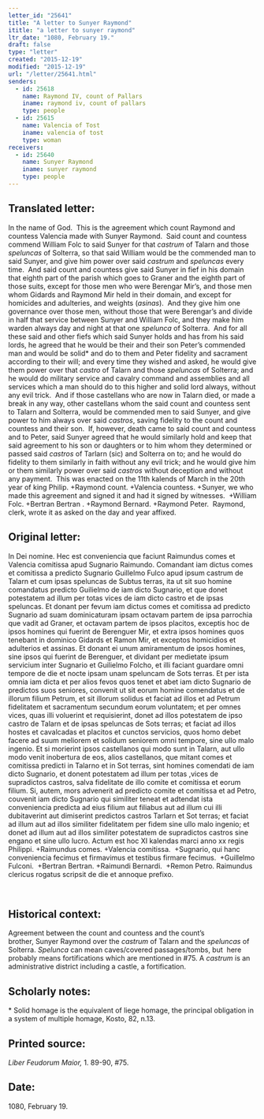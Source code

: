 ```yaml
---
letter_id: "25641"
title: "A letter to Sunyer Raymond"
ititle: "a letter to sunyer raymond"
ltr_date: "1080, February 19."
draft: false
type: "letter"
created: "2015-12-19"
modified: "2015-12-19"
url: "/letter/25641.html"
senders:
  - id: 25618
    name: Raymond IV, count of Pallars
    iname: raymond iv, count of pallars
    type: people
  - id: 25615
    name: Valencia of Tost
    iname: valencia of tost
    type: woman
receivers:
  - id: 25640
    name: Sunyer Raymond
    iname: sunyer raymond
    type: people
---
```

<h2> Translated letter:</h2><p>In the name of God.&nbsp; This is the agreement which count Raymond and countess Valencia made with Sunyer Raymond.&nbsp; Said count and countess commend William Folc to said Sunyer for that <i>castrum</i> of Talarn and those <i>speluncas</i> of Solterra, so that said William would be the commended man to said Sunyer, and give him power over said <i>castrum</i> and <i>speluncas</i> every time.&nbsp; And said count and countess give said Sunyer in fief in his domain that eighth part of the parish which goes to Graner and the eighth part of those suits, except for those men who were Berengar Mir’s, and those men whom Gidards and Raymond Mir held in their domain, and except for homicides and adulteries, and weights (<i>asinas</i>).&nbsp; And they give him one governance over those men, without those that were Berengar’s and divide in half that service between Sunyer and William Folc, and they make him warden always day and night at that one <i>spelunca</i> of Solterra.&nbsp; And for all these said and other fiefs which said Sunyer holds and has from his said lords, he agreed that he would be their and their son Peter’s commended man and would be solid* and do to them and Peter fidelity and sacrament according to their will; and every time they wished and asked, he would give them power over that <i>castro</i> of Talarn and those <i>speluncas</i> of Solterra; and he would do military service and cavalry command and assemblies and all services which a man should do to this higher and solid lord always, without any evil trick.&nbsp; And if those castellans who are now in Talarn died, or made a break in any way, other castellans whom the said count and countess sent to Talarn and Solterra, would be commended men to said Sunyer, and give power to him always over said <i>castros</i>, saving fidelity to the count and countess and their son.&nbsp; If, however, death came to said count and countess and to Peter, said Sunyer agreed that he would similarly hold and keep that said agreement to his son or daughters or to him whom they determined or passed said <i>castros</i> of Tarlarn (sic) and Solterra on to; and he would do fidelity to them similarly in faith without any evil trick; and he would give him or them similarly power over said <i>castros </i>without deception and without any payment.&nbsp; This was enacted on the 11th kalends of March in the 20th year of king Philip. +Raymond count. +Valencia countess. +Sunyer, we who made this agreement and signed it and had it signed by witnesses.&nbsp; +William Folc. +Bertran Bertran . +Raymond Bernard. +Raymond Peter.&nbsp; Raymond, clerk, wrote it as asked on the day and year affixed.</p><h2 class="mt-4"> Original letter:</h2><p>In Dei nomine. Hec est conveniencia que faciunt Raimundus comes et Valencia comitissa apud Sugnario Raimundo. Comandant iam dictus comes et comitissa a predicto Sugnario Guillelmo Fulco apud ipsum castrum de Talarn et cum ipsas speluncas de Subtus terras, ita ut sit suo homine comandatus predicto Guilielmo de iam dicto Sugnario, et que donet potestatem ad illum per totas vices de iam dicto castro et de ipsas speluncas. Et donant per fevum iam dictus comes et comitissa ad pre­dicto Sugnario ad suam dominicaturam ipsam octavam partem de ipsa parrochia que vadit ad Graner, et octavam partem de ipsos placitos, exceptis hoc de ipsos homines qui fuerint de Berenguer Mir, et extra ipsos homines quos tenebant in dominico Gidards et Ramon Mir, et exceptos homicidios et adulterios et assinas. Et donant ei unum amiramentum de ipsos homi­nes, sine ipsos qui fuerint de Berenguer, et dividant per medietate ipsum servicium inter Sugnario et Guilielmo Folcho, et illi faciant guardare omni tempore de die et nocte ipsam unam speluncam de Sots terras. Et per ista omnia iam dicta et per alios fevos quos tenet et abet iam dicto Sugnario de predictos suos seniores, convenit ut sit eorum homine comendatus et de illorum filium Petrum, et sit illorum solidus et faciat ad illos et ad Petrum fidelitatem et sacramentum secundum eorum voluntatem; et per omnes vices, quas illi voluerint et requisierint, donet ad illos potes­tatem de ipso castro de Talarn et de ipsas speluncas de Sots terras; et faciat ad illos hostes et cavalcadas et placitos et cunctos servicios, quos homo debet facere ad suum meliorem et solidum seniorem omni tempore, sine ullo malo ingenio. Et si morierint ipsos castellanos qui modo sunt in Talarn, aut ullo modo venit inobertura de eos, alios castellanos, que mitant comes et comitissa predicti in Talarno et in Sot terras, sint homines comendati de iam dicto Sugnario, et donent potestatem ad illum per totas ,vices de supradictos castros, salva fidelitate de illo comite et comitissa et eorum filium. Si, autem, mors advenerit ad predicto comite et comi­tissa et ad Petro, couvenit iam dicto Sugnario qui similiter teneat et adtendat ista conveniencia predicta ad eius filium aut filiabus aut ad illum cui illi dubitaverint aut dimiserint predictos castros Tarlarn et Sot terras; et faciat ad illum aut ad illos similiter fidelitatem per fidem sine ullo malo ingenio; et donet ad illum aut ad illos similiter potestatem de supradictos castros sine engano et sine ullo lucro. Actum est hoc XI kalendas marci anno xx regis Philippi. +Raimundus comes. +Valencia comitissa.&nbsp; +Sugnario, qui hanc conveniencia fecimus et firmavimus et testibus firmare fecimus.&nbsp; +Guillelmo Fulconi.&nbsp; +Bertran Bertran. +Raimundi Bernardi.&nbsp; +Remon Petro. Raimundus clericus rogatus scripsit de die et annoque prefixo.</p><p>&nbsp;</p><h2 class="mt-4"> Historical context:</h2><p>Agreement between the count and countess and the count’s brother,&nbsp;Sunyer Raymond over the <i>castrum</i> of Talarn and the <i>speluncas</i> of Solterra. <i>Spelunca</i> can&nbsp;mean caves/covered passages/tombs, but &nbsp;here probably means fortifications&nbsp;which are mentioned in #75. A <i>castrum</i> is an administrative district including a castle, a fortification.&nbsp;</p><h2 class="mt-4"> Scholarly notes:</h2><p>* Solid homage is the equivalent of liege homage, the principal obligation in a system of multiple homage, Kosto, 82, n.13.&nbsp;</p><h2 class="mt-4"> Printed source:</h2><p><i>Liber Feudorum Maior,</i> 1. 89-90, #75.&nbsp;&nbsp;</p><h2 class="mt-4"> Date:</h2>1080, February 19.